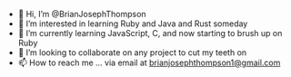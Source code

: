 - 👋 Hi, I’m @BrianJosephThompson
- 👀 I’m interested in learning Ruby and Java and Rust someday  
- 🌱 I’m currently learning JavaScript, C, and now starting to brush up on Ruby
- 💞️ I’m looking to collaborate on any project to cut my teeth on
- 📫 How to reach me ... via email at brianjosephthompson1@gmail.com

<!---
BrianJosephThompson/BrianJosephThompson is a ✨ special ✨ repository because its `README.md` (this file) appears on your GitHub profile.
You can click the Preview link to take a look at your changes.
--->
